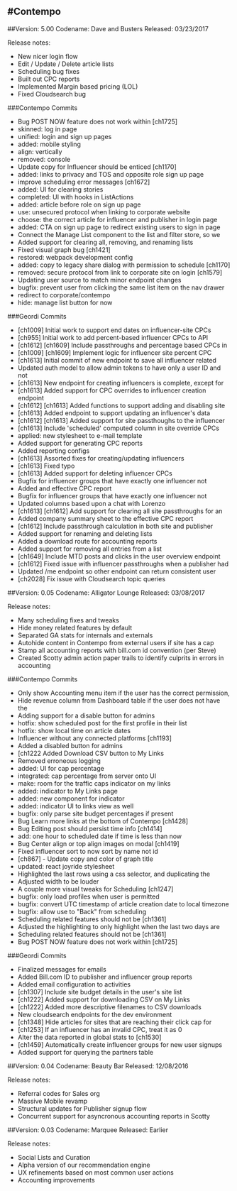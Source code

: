 #Contempo
---
##Version: 5.00 Codename: Dave and Busters
Released: 03/23/2017

Release notes:
- New nicer login flow
- Edit / Update / Delete article lists
- Scheduling bug fixes
- Built out CPC reports
- Implemented Margin based pricing (LOL)
- Fixed Cloudsearch bug

###Contempo Commits
- Bug POST NOW feature does not work within [ch1725] 
- skinned: log in page 
- unified: login and sign up pages 
- added: mobile styling 
- align: vertically 
- removed: console 
- Update copy for Influencer should be enticed [ch1170] 
- added: links to privacy and TOS and opposite role sign up page 
- improve scheduling error messages [ch1672] 
- added: UI for clearing stories 
- completed: UI with hooks in ListActions 
- added: article before role on sign up page 
- use: unsecured protocol when linking to corporate website 
- choose: the correct article for influencer and publisher in login page 
- added: CTA on sign up page to redirect existing users to sign in page 
- Connect the Manage List component to the list and filter store, so we 
- Added support for clearing all, removing, and renaming lists 
- Fixed visual graph bug [ch1421] 
- restored: webpack development config 
- added: copy to legacy share dialog with permission to schedule [ch1170] 
- removed: secure protocol from link to corporate site on login [ch1579] 
- Updating user source to match minor endpoint changes 
- bugfix: prevent user from clicking the same list item on the nav drawer 
- redirect to corporate/contempo 
- hide: manage list button for now 


###Geordi Commits
- [ch1009] Initial work to support end dates on influencer-site CPCs 
- [ch955] Initial work to add percent-based influencer CPCs to API 
- [ch1612] [ch1609] Include passthroughs and percentage based CPCs in 
- [ch1009] [ch1609] Implement logic for influencer site percent CPC 
- [ch1613] Initial commit of new endpoint to save all influencer related 
- Updated auth model to allow admin tokens to have only a user ID and not 
- [ch1613] New endpoint for creating influencers is complete, except for 
- [ch1613] Added support for CPC overrides to influencer creation endpoint 
- [ch1612] [ch1613] Added functions to support adding and disabling site 
- [ch1613] Added endpoint to support updating an influencer's data 
- [ch1612] [ch1613] Added support for site passthoughs to the influencer 
- [ch1613] Include 'scheduled' computed column in site override CPCs 
- applied: new stylesheet to e-mail template 
- Added support for generating CPC reports 
- Added reporting configs 
- [ch1613] Assorted fixes for creating/updating influencers 
- [ch1613] Fixed typo 
- [ch1613] Added support for deleting influencer CPCs 
- Bugfix for influencer groups that have exactly one influencer not 
- Added and effective CPC report 
- Bugfix for influencer groups that have exactly one influencer not 
- Updated columns based upon a chat with Lorenzo 
- [ch1613] [ch1612] Add support for clearing all site passthroughs for an 
- Added company summary sheet to the effective CPC report 
- [ch1612] Include passthrough calculation in both site and publisher 
- Added support for renaming and deleting lists 
- Added a download route for accounting reports 
- Added support for removing all entries from a list 
- [ch1649] Include MTD posts and clicks in the user overview endpoint 
- [ch1612] Fixed issue with influencer passthroughs when a publisher had 
- Updated /me endpoint so other endpoint can return consistent user 
- [ch2028] Fix issue with Cloudsearch topic queries 

##Version: 0.05 Codename: Alligator Lounge
Released: 03/08/2017

Release notes:
- Many scheduling fixes and tweaks
- Hide money related features by default
- Separated GA stats for internals and externals
- Autohide content in Contempo from external users if site has a cap
- Stamp all accounting reports with bill.com id convention (per Steve)
- Created Scotty admin action paper trails to identify culprits in errors in accounting

###Contempo Commits
- Only show Accounting menu item if the user has the correct permission, 
- Hide revenue column from Dashboard table if the user does not have the 
- Adding support for a disable button for admins 
- hotfix: show scheduled post for the first profile in their list 
- hotfix: show local time on article dates 
- Influencer without any connected platforms [ch1193] 
- Added a disabled button for admins 
- [ch1222 Added Download CSV button to My Links 
- Removed erroneous logging 
- added: UI for cap percentage 
- integrated: cap percentage from server onto UI 
- make: room for the traffic caps indicator on my links 
- added: indicator to My Links page 
- added: new component for indicator 
- added: indicator UI to links view as well 
- bugfix: only parse site budget percentages if present 
- Bug Learn more links at the bottom of Contempo [ch1428] 
- Bug Editing post should persist time info [ch1414] 
- add: one hour to scheduled date if time is less than now 
- Bug Center align or top align images on modal [ch1419] 
- Fixed influencer sort to now sort by name not id 
- [ch867] - Update copy and color of graph title 
- updated: react joyride stylesheet 
- Highlighted the last rows using a css selector, and duplicating the 
- Adjusted width to be louder 
- A couple more visual tweaks for Scheduling [ch1247] 
- bugfix: only load profiles when user is permitted 
- bugfix: convert UTC timestamp of article creation date to local timezone 
- bugfix: allow use to "Back" from scheduling 
- Scheduling related features should not be [ch1361] 
- Adjusted the highlighting to only highlight when the last two days are 
- Scheduling related features should not be [ch1361] 
- Bug POST NOW feature does not work within [ch1725] 

###Geordi Commits
- Finalized messages for emails 
- Added Bill.com ID to publisher and influencer group reports 
- Added email configuration to activities 
- [ch1307] Include site budget details in the user's site list 
- [ch1222] Added support for downloading CSV on My Links 
- [ch1222] Added more descriptive filenames to CSV downloads 
- New cloudsearch endpoints for the dev environment 
- [ch1348] Hide articles for sites that are reaching their click cap for 
- [ch1253] If an influencer has an invalid CPC, treat it as 0 
- Alter the data reported in global stats to [ch1530] 
- [ch1459] Automatically create influencer groups for new user signups 
- Added support for querying the partners table 

##Version: 0.04 Codename: Beauty Bar
Released: 12/08/2016

Release notes:
- Referral codes for Sales org
- Massive Mobile revamp
- Structural updates for Publisher signup flow
- Concurrent support for asyncronous accounting reports in Scotty


##Version: 0.03 Codename: Marquee
Released: Earlier

Release notes:
- Social Lists and Curation
- Alpha version of our recommendation engine
- UX refinements based on most common user actions
- Accounting improvements
